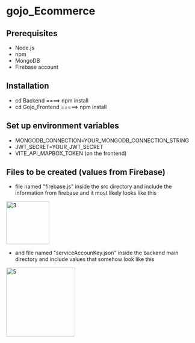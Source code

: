 # gojo_Ecommerce


## Prerequisites
- Node.js 
- npm 
- MongoDB
- Firebase account


## Installation
  - cd Backend ====> npm install
  - cd Gojo_Frontend  =====> npm install


## Set up environment variables
  - MONGODB_CONNECTION=YOUR_MONGODB_CONNECTION_STRING
  - JWT_SECRET=YOUR_JWT_SECRET
  - VITE_API_MAPBOX_TOKEN (on the frontend)

## Files to be created (values from Firebase)

  - file named "firebase.js" inside the src directory and include the information from firebase and it most likely looks like this
  
<img width="114" alt="3" src="https://github.com/user-attachments/assets/ca3b6742-4685-45ef-890a-513044dd5c46">


  - and file named "serviceAccounKey.json" inside the backend main directory and include values that somehow look like this 
   
<img width="183" alt="5" src="https://github.com/user-attachments/assets/2633c0ce-2268-46e1-b397-774b6e3c230f">

    
